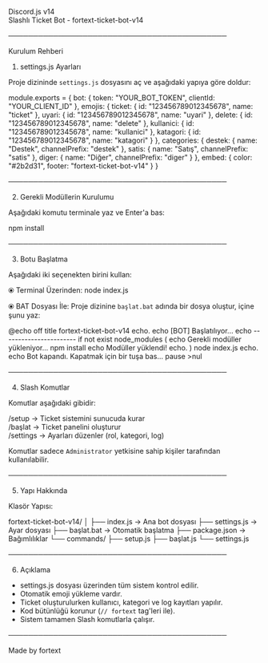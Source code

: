 Discord.js v14  
Slashlı Ticket Bot - fortext-ticket-bot-v14

────────────────────────────────────────────

Kurulum Rehberi

1. settings.js Ayarları

Proje dizininde `settings.js` dosyasını aç ve aşağıdaki yapıya göre doldur:

module.exports = {
  bot: {
    token: "YOUR_BOT_TOKEN",
    clientId: "YOUR_CLIENT_ID"
  },
  emojis: {
    ticket: { id: "123456789012345678", name: "ticket" },
    uyari: { id: "123456789012345678", name: "uyari" },
    delete: { id: "123456789012345678", name: "delete" },
    kullanici: { id: "123456789012345678", name: "kullanici" },
    katagori: { id: "123456789012345678", name: "katagori" }
  },
  categories: {
    destek: {
      name: "Destek",
      channelPrefix: "destek"
    },
    satis: {
      name: "Satış",
      channelPrefix: "satis"
    },
    diger: {
      name: "Diğer",
      channelPrefix: "diger"
    }
  },
  embed: {
    color: "#2b2d31",
    footer: "fortext-ticket-bot-v14"
  }
}

────────────────────────────────────────────

2. Gerekli Modüllerin Kurulumu

Aşağıdaki komutu terminale yaz ve Enter'a bas:

npm install

────────────────────────────────────────────

3. Botu Başlatma

Aşağıdaki iki seçenekten birini kullan:

⦿ Terminal Üzerinden:
node index.js

⦿ BAT Dosyası İle:
Proje dizinine `başlat.bat` adında bir dosya oluştur, içine şunu yaz:

@echo off
title fortext-ticket-bot-v14
echo.
echo [BOT] Başlatılıyor...
echo -----------------------
if not exist node_modules (
  echo Gerekli modüller yükleniyor...
  npm install
  echo Modüller yüklendi!
  echo.
)
node index.js
echo.
echo Bot kapandı. Kapatmak için bir tuşa bas...
pause >nul

────────────────────────────────────────────

4. Slash Komutlar

Komutlar aşağıdaki gibidir:

/setup     → Ticket sistemini sunucuda kurar  
/başlat    → Ticket panelini oluşturur  
/settings  → Ayarları düzenler (rol, kategori, log)

Komutlar sadece `Administrator` yetkisine sahip kişiler tarafından kullanılabilir.

────────────────────────────────────────────

5. Yapı Hakkında

Klasör Yapısı:

fortext-ticket-bot-v14/
│
├── index.js               → Ana bot dosyası
├── settings.js            → Ayar dosyası
├── başlat.bat             → Otomatik başlatma
├── package.json           → Bağımlılıklar
└── commands/
    ├── setup.js
    ├── başlat.js
    └── settings.js

────────────────────────────────────────────

6. Açıklama

- settings.js dosyası üzerinden tüm sistem kontrol edilir.
- Otomatik emoji yükleme vardır.
- Ticket oluşturulurken kullanıcı, kategori ve log kayıtları yapılır.
- Kod bütünlüğü korunur (`// fortext` tag'leri ile).
- Sistem tamamen Slash komutlarla çalışır.

────────────────────────────────────────────

Made by fortext
